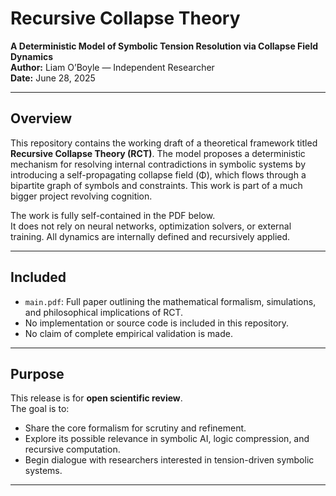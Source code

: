 # Recursive Collapse Theory  
**A Deterministic Model of Symbolic Tension Resolution via Collapse Field Dynamics**  
**Author:** Liam O’Boyle — Independent Researcher  
**Date:** June 28, 2025  

---

## Overview

This repository contains the working draft of a theoretical framework titled **Recursive Collapse Theory (RCT)**. The model proposes a deterministic mechanism for resolving internal contradictions in symbolic systems by introducing a self-propagating collapse field (Φ), which flows through a bipartite graph of symbols and constraints. This work is part of a much bigger project revolving cognition. 

The work is fully self-contained in the PDF below.  
It does not rely on neural networks, optimization solvers, or external training. All dynamics are internally defined and recursively applied.

---

## Included

- `main.pdf`: Full paper outlining the mathematical formalism, simulations, and philosophical implications of RCT.
- No implementation or source code is included in this repository.  
- No claim of complete empirical validation is made.

---

## Purpose

This release is for **open scientific review**.  
The goal is to:

- Share the core formalism for scrutiny and refinement.
- Explore its possible relevance in symbolic AI, logic compression, and recursive computation.
- Begin dialogue with researchers interested in tension-driven symbolic systems.

---
